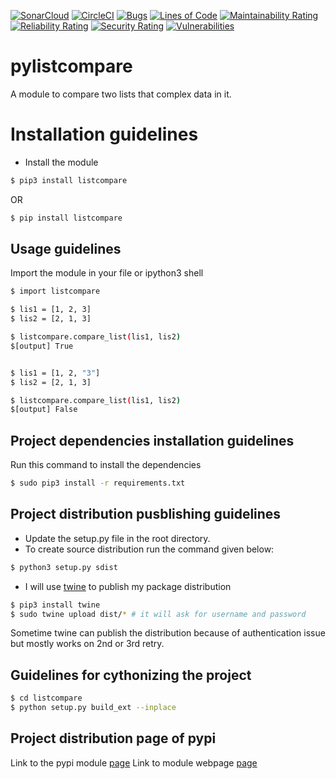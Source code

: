 [![SonarCloud](https://sonarcloud.io/images/project_badges/sonarcloud-white.svg)](https://sonarcloud.io/dashboard?id=aliartiza75_python-list-comparison)
[![CircleCI](https://circleci.com/gh/aliartiza75/python-list-comparison.svg?style=svg)](https://circleci.com/gh/aliartiza75/python-list-comparison)
[![Bugs](https://sonarcloud.io/api/project_badges/measure?project=aliartiza75_python-list-comparison&metric=bugs)](https://sonarcloud.io/dashboard?id=aliartiza75_python-list-comparison)
[![Lines of Code](https://sonarcloud.io/api/project_badges/measure?project=aliartiza75_python-list-comparison&metric=ncloc)](https://sonarcloud.io/dashboard?id=aliartiza75_python-list-comparison)
[![Maintainability Rating](https://sonarcloud.io/api/project_badges/measure?project=aliartiza75_python-list-comparison&metric=sqale_rating)](https://sonarcloud.io/dashboard?id=aliartiza75_python-list-comparison)
[![Reliability Rating](https://sonarcloud.io/api/project_badges/measure?project=aliartiza75_python-list-comparison&metric=reliability_rating)](https://sonarcloud.io/dashboard?id=aliartiza75_python-list-comparison)
[![Security Rating](https://sonarcloud.io/api/project_badges/measure?project=aliartiza75_python-list-comparison&metric=security_rating)](https://sonarcloud.io/dashboard?id=aliartiza75_python-list-comparison)
[![Vulnerabilities](https://sonarcloud.io/api/project_badges/measure?project=aliartiza75_python-list-comparison&metric=vulnerabilities)](https://sonarcloud.io/dashboard?id=aliartiza75_python-list-comparison)
# pylistcompare

A module to compare two lists that complex data in it.


# Installation guidelines

* Install the module
```bash
$ pip3 install listcompare
```
OR

```bash
$ pip install listcompare
```

## Usage guidelines

Import the module in your file or ipython3 shell

```bash
$ import listcompare

$ lis1 = [1, 2, 3]
$ lis2 = [2, 1, 3]

$ listcompare.compare_list(lis1, lis2)
$[output] True


$ lis1 = [1, 2, "3"]
$ lis2 = [2, 1, 3]

$ listcompare.compare_list(lis1, lis2)
$[output] False

``` 

## Project dependencies installation guidelines

Run this command to install the dependencies
```bash
$ sudo pip3 install -r requirements.txt
```

## Project distribution pusblishing guidelines

* Update the setup.py file in the root directory.
* To create source distribution run the command given below:
```bash
$ python3 setup.py sdist
```
* I will use [twine](https://pypi.org/project/twine/) to publish my package distribution
```bash
$ pip3 install twine
$ sudo twine upload dist/* # it will ask for username and password
```
Sometime twine can publish the distribution because of authentication issue but mostly works on 2nd or 3rd retry.

## Guidelines for cythonizing the project
```bash
$ cd listcompare
$ python setup.py build_ext --inplace 
```

## Project distribution page of pypi

Link to the pypi module [page](https://pypi.org/project/listcompare/)
Link to module webpage [page](https://aliartiza75.github.io/python-list-comparison/)
